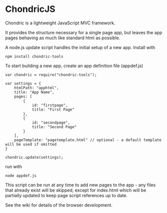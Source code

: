ChondricJS
==========

Chondric is a lightweight JavaScript MVC framework. 

It provides the structure necessary for a single page app, but leaves the app pages behaving as much like standard html as possible.

A node.js update script handles the initial setup of a new app. Install with

    npm install chondric-tools

To start building a new app, create an app definition file (appdef.js)

    var chondric = require("chondric-tools");
    
    var settings = {
        htmlPath: "apphtml",
        title: "App Name",
        pages: [
            {
                id: "firstpage",
                title: "First Page"
            },
            {
                id: "secondpage",
                title: "Second Page"
            }
        ],
        pageTemplate: "pagetemplate.html" // optional - a default template will be used if omitted
    }

    chondric.update(settings);


run with

    node appdef.js

This script can be run at any time to add new pages to the app - any files that already exist will be skipped, except for index.html which will be partially updated to keep page script references up to date.

See the wiki for details of the browser development.